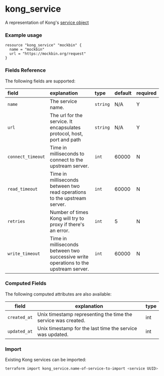 # kong_service
A representation of Kong's [service object](https://docs.konghq.com/0.14.x/admin-api/#service-object)

### Example usage

```hcl
resource "kong_service" "mockbin" {
  name = "mockbin"
  url = "https://mockbin.org/request"
}

```

### Fields Reference
The following fields are supported:


| field     | explanation     | type      | default     | required                         |
| :-------- | :-------------- | :-------- | :---------- | :------------------------------- |
|`name`|The service name. |`string`| N/A| Y|
|`url`|The url for the service. It encapsulates protocol, host, port and path |`string`| N/A| Y|
|`connect_timeout`|Time in milliseconds to connect to the upstream server. |`int`| 60000| N|
|`read_timeout`|Time in milliseconds between two read operations to the upstream server. |`int`| 60000| N|
|`retries`|Number of times Kong will try to proxy if there's an error. |`int`| 5| N|
|`write_timeout`|Time in milliseconds between two successive write operations to the upstream server. |`int`| 60000| N|


### Computed Fields
The following computed attributes are also available:

| field     | explanation     | type    |
|-----------|-----------------|---------|
|`created_at`|Unix timestamp representing the time the service was created. |int|
|`updated_at`|Unix timestamp for the last time the service was updated. |int|

### Import
Existing Kong services can be imported:
```bash
terraform import kong_service.name-of-service-to-import <service UUID>
```
